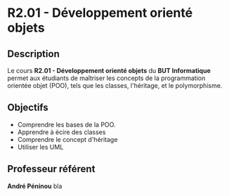 # R2.01 - Développement orienté objets

## Description
Le cours **R2.01 - Développement orienté objets** du **BUT Informatique** permet aux étudiants de maîtriser les concepts de la programmation orientée objet (POO), tels que les classes, l'héritage, et le polymorphisme.

## Objectifs
- Comprendre les bases de la POO.
- Apprendre à écire des classes
- Comprendre le concept d'héritage
- Utiliser les UML 

## Professeur référent
**André Péninou** bla